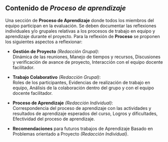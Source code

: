 ## Contenido de *Proceso de aprendizaje*

Una sección de **Proceso de Aprendizaje** donde todos los miembros del equipo participan en la evaluación. Se deben documentar las reflexiones individuales y/o grupales relativas a los procesos de trabajo en equipo y aprendizaje durante el proyecto. Para la reflexión de **Proceso** se proponen los siguientes aspectos a reflexionar:

- **Gestión de Proyecto** *(Redacción Grupal)*:  
  Dinámica de las reuniones, Manejo de tiempos y recursos, Discusiones y verificación de avance de proyecto, Interacción con el equipo docente facilitador.

- **Trabajo Colaborativo** *(Redacción Grupal)*:  
  Roles de los participantes, Evidencias de realización de trabajo en equipo, Análisis de la colaboración dentro del grupo y con el equipo docente facilitador.

- **Proceso de Aprendizaje** *(Redacción Individual)*:  
  Correspondencia del proceso de aprendizaje con las actividades y resultados de aprendizaje esperados del curso, Logros y dificultades, Efectividad del proceso de aprendizaje.

- **Recomendaciones** para futuros trabajos de Aprendizaje Basado en Problemas orientado a Proyecto *(Redacción Individual)*.

